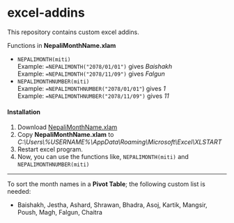 # excel-addins

This repository contains custom excel addins.

Functions in **NepaliMonthName.xlam** <br>
- `NEPALIMONTH(miti)`<br>
  Example: `=NEPALIMONTH("2078/01/01")` gives *Baishakh*<br>
  Example: `=NEPALIMONTH("2078/11/09")` gives *Falgun*
- `NEPALIMONTHNUMBER(miti)`<br>
  Example: `=NEPALIMONTHNUMBER("2078/01/01"`) gives *1*<br>
  Example: `=NEPALIMONTHNUMBER("2078/11/09")` gives *11*
  

#### Installation
1. Download <a href="https://github.com/pbhattarai2017/excel-addins/raw/main/NepaliMonthNames.xlam" target="_blank" download>NepaliMonthName.xlam</a>
2. Copy **NepaliMonthName.xlam** to *C:\Users\\%USERNAME%\AppData\Roaming\Microsoft\Excel\XLSTART*
3. Restart excel program.
4. Now, you can use the functions like, `NEPALIMONTH(miti)` and `NEPALIMONTHNUMBER(miti)`
---

To sort the month names in a **Pivot Table**; the following custom list is needed:

* Baishakh, Jestha, Ashard, Shrawan, Bhadra, Asoj, Kartik, Mangsir, Poush, Magh, Falgun, Chaitra
